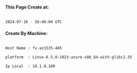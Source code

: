 
   
#### This Page Create at:

```bash

2024-07-16 - 16:46:04 UTC

```

#### Create By Machine:

```bash

Host Name : fv-az1535-465

platform  : Linux-6.5.0-1023-azure-x86_64-with-glibc2.35

Ip Local  : 10.1.0.109

```

